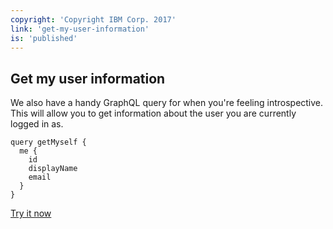 ```yaml
---
copyright: 'Copyright IBM Corp. 2017'
link: 'get-my-user-information'
is: 'published'
---
```

## Get my user information

We also have a handy GraphQL query for when you're feeling introspective. This will allow you to get information about the user you are currently logged in as.

```
query getMyself {
  me {
    id
    displayName
    email
  }
}
```

<a href="https://developer.watsonwork.ibm.com/tools/graphql?query=query%20getMyself%20%7B%0A%20%20me%20%7B%0A%20%20%20%20id%0A%20%20%20%20displayName%0A%20%20%20%20email%0A%20%20%7D%0A%7D%0A" target="_blank"> Try it now</a>
